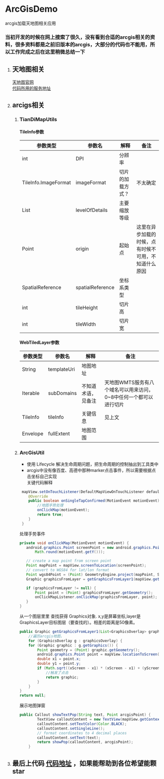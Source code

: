 # ArcGisDemo
arcgis加载天地图相关应用
### 当初开发的时候在网上搜索了很久，没有看到合适的arcgis相关的资料，很多资料都是之前旧版本的arcgis，大部分的代码也不能用，所以工作完成之后在这里稍微总结一下
 1. ## 天地图相关
    [天地图官网](http://www.tianditu.gov.cn)  
    [代码所用的服务地址](http://service.tianditu.gov.cn/)

1. ## arcigs相关
    1. ### TianDiMapUtils  
        #### TileInfo参数  

        | 参数类型 | 参数名 | 解释 | 备注 |
        | ------ | ------ | ------ |------ |
        | int | DPI | 分辨率 | 
        |  TileInfo.ImageFormat | imageFormat | 切片的加载方式？ | 不太确定
        |  List<LevelOfDetail> | levelOfDetails | 主要缩放等级 | 
        |  Point | origin | 起始点 | 这里在异步加载的时候，点有时候不可用，不知道什么原因 |
        |  SpatialReference | spatialReference | 坐标系类型 | 
        |  int | tileHeight | 切片高 | 
        | int | tileWidth | 切片宽 |   

        #### WebTiledLayer参数  

        | 参数类型 | 参数名 | 解释 | 备注 |
        | ------ | ------ | ------ |------ |
        | String | templateUri | 地图地址 | 
        |  Iterable<String> | subDomains | 不知道术语，见备注 | 天地图WMTS服务有八个域名可以用来访问，0~8中任何一个都可以进行切片
        |  TileInfo | tileInfo | 关键信息 | 见上文 |
        |  Envelope | fullExtent | 地图范围 | 
    1. ### ArcGisUtil  
        - 使用 Lifecycle 解决生命周期问题，把生命周期的控制抽出到工具类中  
        - arcgis中没有像百度、高德中那种marker点击事件，所以需要根据点击坐标自己实现  
        关键代码解释
        ``` java
         mapView.setOnTouchListener(DefaultMapViewOnTouchListener defaultMapViewOnTouchListener,MapView mapView){
            @Override
            public boolean onSingleTapConfirmed(MotionEvent motionEvent) {
                //地图手势处理
                onClickMap(motionEvent);
                return true;
            }
         }
        ```
        处理手势事件
         ```java
         private void onClickMap(MotionEvent motionEvent) {
            android.graphics.Point screenPoint = new android.graphics.Point(Math.round(motionEvent.getX()),
                Math.round(motionEvent.getY()));

            // create a map point from screen point
            Point mapPoint = mapView.screenToLocation(screenPoint);
            // convert to WGS84 for lat/lon format
            Point wgs84Point = (Point) GeometryEngine.project(mapPoint, SpatialReferences.getWgs84());
            Graphic graphicsFromLayer = getGraphicsFromLayer1(mapView.getGraphicsOverlays(), Math.round(motionEvent.getX()), Math.round(motionEvent.getY()));

            if (graphicsFromLayer != null) {
                Point point = (Point) graphicsFromLayer.getGeometry();
                onClickMapListener.onClickMap(graphicsFromLayer, point);
            }
        }
       ```
        从一个图层里里 查找获得 Graphics对象. x,y是屏幕坐标,layer是GraphicsLayer目标图层（要查找的）。相差的距离是50像素。
        ```java
        public Graphic getGraphicsFromLayer1(List<GraphicsOverlay> graphicsOverlay, double xScreen, double yScreen) {
            //遍历arcgis地图，
            for (GraphicsOverlay g : graphicsOverlay) {
            for (Graphic graphic : g.getGraphics()) {
                Point geometry = (Point) graphic.getGeometry();
                android.graphics.Point point = mapView.locationToScreen(geometry);
                double x1 = point.x;
                double y1 = point.y;
                if (Math.sqrt((xScreen - x1) * (xScreen - x1) + (yScreen - y1) * (yScreen - y1)) < 50) {
                    //触发了点击
                    return graphic;
                }
            }
        }
        return null;
        ```  
        展示地图弹窗
        ```java
        public Callout showTextPop(String text, Point arcgisPoint) {
                TextView calloutContent = new TextView(mapView.getContext());
                calloutContent.setTextColor(Color.BLACK);
                calloutContent.setSingleLine();
                // format coordinates to 4 decimal places
                calloutContent.setText(text);
                return showPop(calloutContent, arcgisPoint);
            }
        ```
        
3.  ## 最后上代码   [代码地址](https://github.com/luao419/ArcGisDemo)  ，如果能帮助到各位希望能颗star


 
